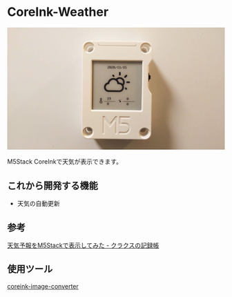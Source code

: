 # CoreInk-Weather

![写真](images/eyecatch.jpg)

M5Stack CoreInkで天気が表示できます。

## これから開発する機能

* 天気の自動更新

## 参考

[天気予報をM5Stackで表示してみた \- クラクスの記録帳](https://kuracux.hatenablog.jp/entry/2019/07/13/101143)

## 使用ツール

[coreink-image-converter](https://github.com/wararyo/coreink-image-converter)
